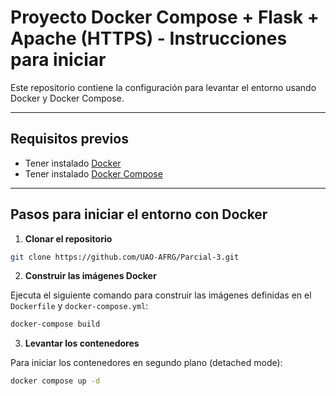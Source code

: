 # Proyecto Docker Compose + Flask + Apache (HTTPS) - Instrucciones para iniciar

Este repositorio contiene la configuración para levantar el entorno usando Docker y Docker Compose.

---

## Requisitos previos

- Tener instalado [Docker](https://docs.docker.com/get-docker/)
- Tener instalado [Docker Compose](https://docs.docker.com/compose/install/)

---

## Pasos para iniciar el entorno con Docker

1. **Clonar el repositorio**

```bash
git clone https://github.com/UAO-AFRG/Parcial-3.git
```

2. **Construir las imágenes Docker**

Ejecuta el siguiente comando para construir las imágenes definidas en el `Dockerfile` y `docker-compose.yml`:

```bash
docker-compose build
```

3. **Levantar los contenedores**

Para iniciar los contenedores en segundo plano (detached mode):

```bash
docker compose up -d
```

